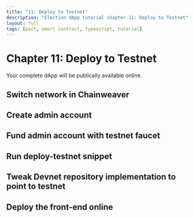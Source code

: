 ```yaml
---
title: "11: Deploy to Testnet"
description: "Election dApp tutorial chapter 11: Deploy to Testnet"
layout: full
tags: [pact, smart contract, typescript, tutorial]
---
```


# Chapter 11: Deploy to Testnet

Your complete dApp will be publically available online.

## Switch network in Chainweaver

## Create admin account

## Fund admin account with testnet faucet

## Run deploy-testnet snippet

## Tweak Devnet repository implementation to point to testnet

## Deploy the front-end online
